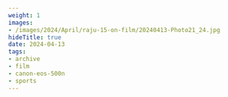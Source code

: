 ```yaml
---
weight: 1
images:
- /images/2024/April/raju-15-on-film/20240413-Photo21_24.jpg
hideTitle: true
date: 2024-04-13
tags:
- archive
- film
- canon-eos-500n
- sports
---
```

